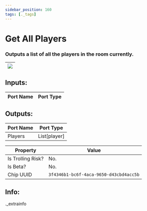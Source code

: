 ```yaml
---
sidebar_position: 160
tags: [._tags]
---
```


# Get All Players


### Outputs a list of all the players in the room currently.

| ![](https://images-ext-2.discordapp.net/external/MPmIaQzlEPmgGWlgi-WxBBXt0Bjv_zWPkg1y1f_sy3s/https/www.recroomcircuits.com/image/circuit/absolute-value?width=206&height=108) |
|-----|

## Inputs:
| Port Name | Port Type |
|-----------|-----------|

## Outputs:
| Port Name | Port Type |
|-----------|-----------|
| Players | List[player] | 

| Property  | Value |
|-------------------|-----------|
| Is Trolling Risk? | No. |
| Is Beta? | No. |
| Chip UUID | `3f4346b1-bc6f-4aca-9650-d43cbd4acc5b` |

## Info:
._extrainfo